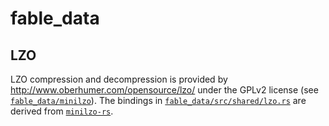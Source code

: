 # fable_data

## LZO

LZO compression and decompression is provided by <http://www.oberhumer.com/opensource/lzo/> under
the GPLv2 license (see [`fable_data/minilzo`](fable_data/minilzo/)). The bindings in
[`fable_data/src/shared/lzo.rs`](fable_data/src/shared/lzo.rs) are derived from
[`minilzo-rs`](https://github.com/badboy/minilzo-rs).